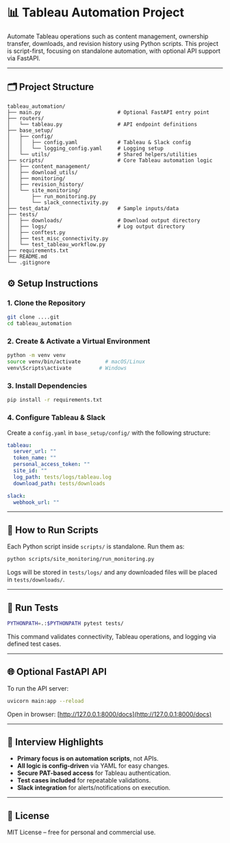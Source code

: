 
# 📊 Tableau Automation Project

Automate Tableau operations such as content management, ownership transfer, downloads, and revision history using Python scripts. This project is script-first, focusing on standalone automation, with optional API support via FastAPI.

---

## 🗂️ Project Structure


```
tableau_automation/
├── main.py                         # Optional FastAPI entry point
├── routers/
│   └── tableau.py                  # API endpoint definitions
├── base_setup/
│   ├── config/
│   │   ├── config.yaml             # Tableau & Slack config
│   │   └── logging_config.yaml     # Logging setup
│   └── utils/                      # Shared helpers/utilities
├── scripts/                        # Core Tableau automation logic
│   ├── content_management/
│   ├── download_utils/
│   ├── monitoring/
│   ├── revision_history/
│   └── site_monitoring/
│       ├── run_monitoring.py
│       └── slack_connectivity.py
├── test_data/                      # Sample inputs/data
├── tests/
│   ├── downloads/                  # Download output directory
│   ├── logs/                       # Log output directory
│   ├── conftest.py
│   ├── test_misc_connectivity.py
│   └── test_tableau_workflow.py
├── requirements.txt
├── README.md
└── .gitignore
```


## ⚙️ Setup Instructions

### 1. Clone the Repository

```bash
git clone ....git
cd tableau_automation
```

### 2. Create & Activate a Virtual Environment

```bash
python -m venv venv
source venv/bin/activate        # macOS/Linux
venv\Scripts\activate         # Windows
```

### 3. Install Dependencies

```bash
pip install -r requirements.txt
```

### 4. Configure Tableau & Slack

Create a `config.yaml` in `base_setup/config/` with the following structure:

```yaml
tableau:
  server_url: ""
  token_name: ""
  personal_access_token: ""
  site_id: ""
  log_path: tests/logs/tableau.log
  download_path: tests/downloads

slack:
  webhook_url: ""
```

---

## 🚀 How to Run Scripts

Each Python script inside `scripts/` is standalone. Run them as:

```bash
python scripts/site_monitoring/run_monitoring.py
```

Logs will be stored in `tests/logs/` and any downloaded files will be placed in `tests/downloads/`.

---

## 🧪 Run Tests

```bash
PYTHONPATH=.:$PYTHONPATH pytest tests/
```

This command validates connectivity, Tableau operations, and logging via defined test cases.

---

## 🌐 Optional FastAPI API

To run the API server:

```bash
uvicorn main:app --reload
```

Open in browser: [http://127.0.0.1:8000/docs](http://127.0.0.1:8000/docs)

---

## 💬 Interview Highlights


- **Primary focus is on automation scripts**, not APIs.
- **All logic is config-driven** via YAML for easy changes.
- **Secure PAT-based access** for Tableau authentication.
- **Test cases included** for repeatable validations.
- **Slack integration** for alerts/notifications on execution.


---

## 📜 License

MIT License – free for personal and commercial use.

